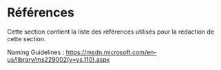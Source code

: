 # Références

Cette section contient la liste des références utilisés pour la rédaction de cette section.


Naming Guidelines : 
https://msdn.microsoft.com/en-us/library/ms229002(v=vs.110).aspx